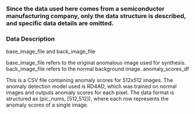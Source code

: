 ### Since the data used here comes from a semiconductor manufacturing company, only the data structure is described, and specific data details are omitted.

### Data Description
base_image_file and back_image_file

base_image_file refers to the original anomalous image used for synthesis.
back_image_file refers to the normal background image.
anomaly_scores_df

This is a CSV file containing anomaly scores for 512x512 images.
The anomaly detection model used is RD4AD, which was trained on normal images and outputs anomaly scores for each pixel.
The data format is structured as (pic_nums, [512,512]), where each row represents the anomaly scores of a single image.

